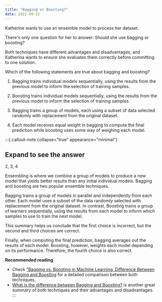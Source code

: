 ```yaml
---
title: "Bagging or Boosting?"
date: 2022-09-22
---
```


Katherine wants to use an ensemble model to process her dataset.

There's only one question for her to answer: Should she use bagging or boosting?

Both techniques have different advantages and disadvantages, and Katherina wants to ensure she evaluates them correctly before committing to one solution.

Which of the following statements are true about bagging and boosting?

1. Bagging trains individual models sequentially, using the results from the previous model to inform the selection of training samples.

2. Boosting trains individual models sequentially, using the results from the previous model to inform the selection of training samples.

3. Bagging trains a group of models, each using a subset of data selected randomly with replacement from the original dataset.

4. Each model receives equal weight in bagging to compute the final prediction while boosting uses some way of weighing each model.

:::{.callout-note collapse="true" appearance="minimal"}
## Expand to see the answer

2, 3, 4

Ensembling is where we combine a group of models to produce a new model that yields better results than any initial individual models. Bagging and boosting are two popular ensemble techniques.

Bagging trains a group of models in parallel and independently from each other. Each model uses a subset of the data randomly selected with replacement from the original dataset. In contrast, Boosting trains a group of learners sequentially, using the results from each model to inform which samples to use to train the next model.

This summary helps us conclude that the first choice is incorrect, but the second and third choices are correct.

Finally, when computing the final prediction, bagging averages out the results of each model. Boosting, however, weights each model depending on its performance. Therefore, the fourth choice is also correct.

**Recommended reading**

* Check ["Bagging vs. Boosting in Machine Learning: Difference Between Bagging and Boosting](https://www.upgrad.com/blog/bagging-vs-boosting/) for a detailed comparison between both techniques.
* [What is the difference between Bagging and Boosting?](https://quantdare.com/what-is-the-difference-between-bagging-and-boosting/) is another great summary of both techniques and their advantages and disadvantages.
:::
